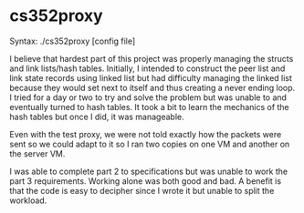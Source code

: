 cs352proxy
==========

Syntax: ./cs352proxy [config file]

I believe that hardest part of this project was properly managing the structs and link lists/hash tables. Initially, I intended to construct the peer list and link state records using linked list but had difficulty managing the linked list because they would set next to itself and thus creating a never ending loop. I tried for a day or two to try and solve the problem but was unable to and eventually turned to hash tables. It took a bit to learn the mechanics of the hash tables but once I did, it was manageable.

Even with the test proxy, we were not told exactly how the packets were sent so we could adapt to it so I ran two copies on one VM and another on the server VM.

I was able to complete part 2 to specifications but was unable to work the part 3 requirements. Working alone was both good and bad. A benefit is that the code is easy to decipher since I wrote it but unable to split the workload.